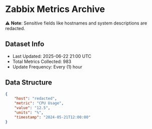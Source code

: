 # Zabbix Metrics Archive

⚠️ **Note**: Sensitive fields like hostnames and system descriptions are redacted.

## Dataset Info
- Last Updated: 2025-06-22 21:00 UTC
- Total Metrics Collected: 983
- Update Frequency: Every (1) hour

## Data Structure
```json
{
    "host": "redacted",
    "metric": "CPU Usage",
    "value": "12.5",
    "units": "%",
    "timestamp": "2024-05-21T12:00:00"
}
```
